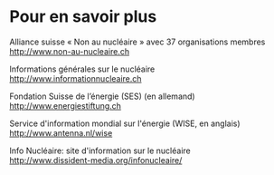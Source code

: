 # Pour en savoir plus

Alliance suisse « Non au nucléaire » avec 37 organisations membres  
<http://www.non-au-nucleaire.ch>

Informations générales sur le nucléaire  
<http://www.informationnucleaire.ch>

Fondation Suisse de l’énergie (SES) (en allemand)  
<http://www.energiestiftung.ch>

Service d'information mondial sur l'énergie (WISE, en anglais)  
<http://www.antenna.nl/wise>

Info Nucléaire: site d'information sur le nucléaire  
<http://www.dissident-media.org/infonucleaire/>
